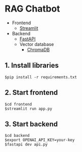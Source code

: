 # RAG Chatbot
* Frontend
  * [Streamlit](https://streamlit.io/)
* Backend
  * [FastAPI](https://fastapi.tiangolo.com/)
  * Vector database
    * [ChromaDB](https://www.trychroma.com/)

## 1. Install libraries
```
$pip install -r requirements.txt
```

## 2. Start frontend
```
$cd frontend
$streamlit run app.py
```

## 3. Start backend
```
$cd backend
$export OPENAI_API_KEY=your-key
$fastapi dev api.py
```